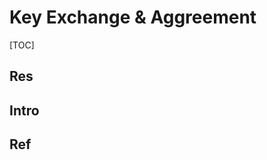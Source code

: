 # Key Exchange & Aggreement

[TOC]



## Res


## Intro


## Ref
[Key exchange | Wikipedia]: https://en.wikipedia.org/wiki/Key_exchange

